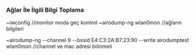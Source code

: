 ### Ağlar İle İlgili Bilgi Toplama

~iwconfig //monitor moda geç kontrol
~airodump-ng wlan0mon //ağların bilgileri

~airodump-ng --channel 9 --bssid E4:C3:2A:B7:23:90 --write airodumptest wlan0mon //channel ve mac adresi bilinmeli
